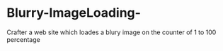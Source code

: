 # Blurry-ImageLoading-
Crafter a web site which loades a blury image on the counter of 1 to 100 percentage 
